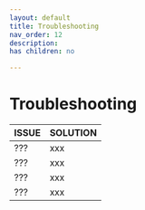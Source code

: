 ```yaml
---
layout: default
title: Troubleshooting
nav_order: 12
description: 
has children: no

---
```

# Troubleshooting

| ISSUE                      |   SOLUTION     |
| ---                        |  -----------   |
| ???                        |      xxx       |
| ???                        |      xxx       |
| ???                        |      xxx       |
| ???                        |      xxx       |